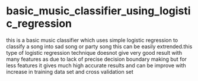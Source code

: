 # basic_music_classifier_using_logistic_regression
this is a basic music classifier which uses simple logistic regression to classify a song into sad song or party song this can be easily extrended.this type of logistic regression technique doesnot give very good result with many features as due to lack of precise decision boundary making but for less features it gives much high accurate results and can be improve with increase in training data set and cross validation set
